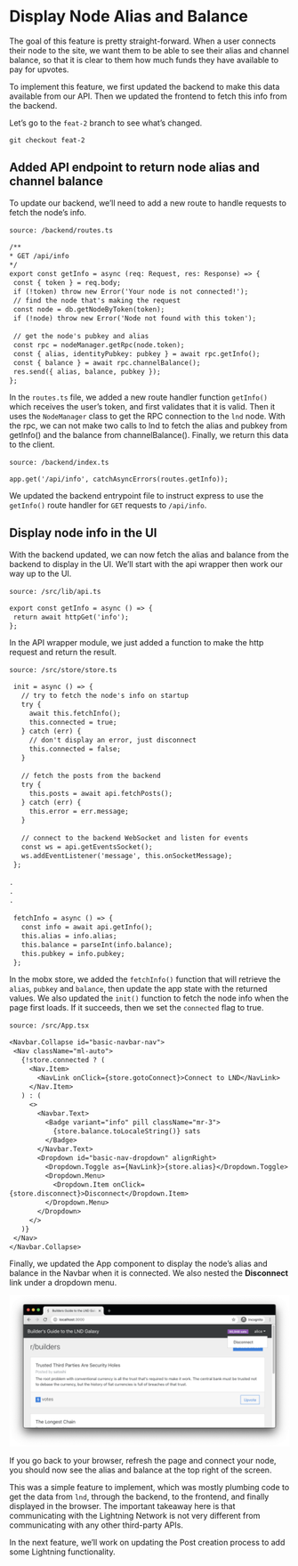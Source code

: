 # Display Node Alias and Balance

The goal of this feature is pretty straight-forward. When a user connects their node to the site, we want them to be able to see their alias and channel balance, so that it is clear to them how much funds they have available to pay for upvotes.

To implement this feature, we first updated the backend to make this data available from our API. Then we updated the frontend to fetch this info from the backend.

Let’s go to the `feat-2` branch to see what’s changed.

```text
git checkout feat-2
```

## Added API endpoint to return node alias and channel balance

To update our backend, we’ll need to add a new route to handle requests to fetch the node’s info.

`source: /backend/routes.ts`

```text
/**
* GET /api/info
*/
export const getInfo = async (req: Request, res: Response) => {
 const { token } = req.body;
 if (!token) throw new Error('Your node is not connected!');
 // find the node that's making the request
 const node = db.getNodeByToken(token);
 if (!node) throw new Error('Node not found with this token');

 // get the node's pubkey and alias
 const rpc = nodeManager.getRpc(node.token);
 const { alias, identityPubkey: pubkey } = await rpc.getInfo();
 const { balance } = await rpc.channelBalance();
 res.send({ alias, balance, pubkey });
};
```

In the `routes.ts` file, we added a new route handler function `getInfo()` which receives the user’s token, and first validates that it is valid. Then it uses the `NodeManager` class to get the RPC connection to the `lnd` node. With the rpc, we can not make two calls to lnd to fetch the alias and pubkey from getInfo\(\) and the balance from channelBalance\(\). Finally, we return this data to the client.

`source: /backend/index.ts`

```text
app.get('/api/info', catchAsyncErrors(routes.getInfo));
```

We updated the backend entrypoint file to instruct express to use the `getInfo()` route handler for `GET` requests to `/api/info`.

## Display node info in the UI

With the backend updated, we can now fetch the alias and balance from the backend to display in the UI. We’ll start with the api wrapper then work our way up to the UI.

`source: /src/lib/api.ts`

```text
export const getInfo = async () => {
 return await httpGet('info');
};
```

In the API wrapper module, we just added a function to make the http request and return the result.

`source: /src/store/store.ts`

```text
 init = async () => {
   // try to fetch the node's info on startup
   try {
     await this.fetchInfo();
     this.connected = true;
   } catch (err) {
     // don't display an error, just disconnect
     this.connected = false;
   }

   // fetch the posts from the backend
   try {
     this.posts = await api.fetchPosts();
   } catch (err) {
     this.error = err.message;
   }

   // connect to the backend WebSocket and listen for events
   const ws = api.getEventsSocket();
   ws.addEventListener('message', this.onSocketMessage);
 };

.
.
.

 fetchInfo = async () => {
   const info = await api.getInfo();
   this.alias = info.alias;
   this.balance = parseInt(info.balance);
   this.pubkey = info.pubkey;
 };
```

In the mobx store, we added the `fetchInfo()` function that will retrieve the `alias`, `pubkey` and `balance`, then update the app state with the returned values. We also updated the `init()` function to fetch the node info when the page first loads. If it succeeds, then we set the `connected` flag to true.

`source: /src/App.tsx`

```text
<Navbar.Collapse id="basic-navbar-nav">
 <Nav className="ml-auto">
   {!store.connected ? (
     <Nav.Item>
       <NavLink onClick={store.gotoConnect}>Connect to LND</NavLink>
     </Nav.Item>
   ) : (
     <>
       <Navbar.Text>
         <Badge variant="info" pill className="mr-3">
           {store.balance.toLocaleString()} sats
         </Badge>
       </Navbar.Text>
       <Dropdown id="basic-nav-dropdown" alignRight>
         <Dropdown.Toggle as={NavLink}>{store.alias}</Dropdown.Toggle>
         <Dropdown.Menu>
           <Dropdown.Item onClick={store.disconnect}>Disconnect</Dropdown.Item>
         </Dropdown.Menu>
       </Dropdown>
     </>
   )}
 </Nav>
</Navbar.Collapse>
```

Finally, we updated the App component to display the node’s alias and balance in the Navbar when it is connected. We also nested the **Disconnect** link under a dropdown menu.

![Polar welcome screen](../.gitbook/assets/display01.png)

If you go back to your browser, refresh the page and connect your node, you should now see the alias and balance at the top right of the screen.

This was a simple feature to implement, which was mostly plumbing code to get the data from `lnd`, through the backend, to the frontend, and finally displayed in the browser. The important takeaway here is that communicating with the Lightning Network is not very different from communicating with any other third-party APIs.

In the next feature, we’ll work on updating the Post creation process to add some Lightning functionality.

